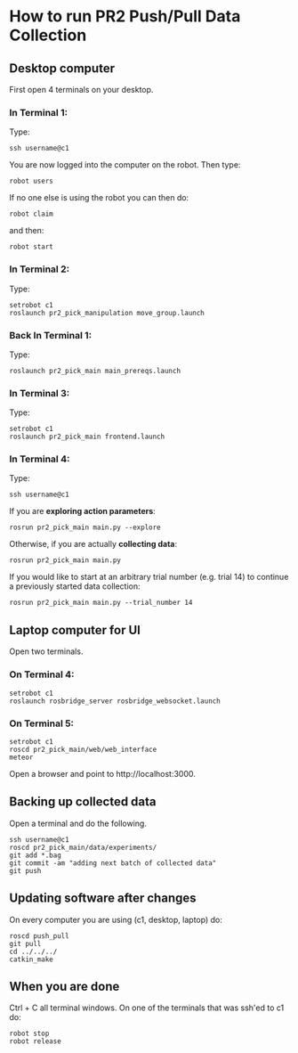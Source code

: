 # How to run PR2 Push/Pull Data Collection

## Desktop computer

First open 4 terminals on your desktop.

### In Terminal 1:
Type:

```
ssh username@c1
```

You are now logged into the computer on the robot.
Then type:

```
robot users 
```

If no one else is using the robot you can then do:

```
robot claim
```

and then:

```
robot start
```

### In Terminal 2:
Type:

```
setrobot c1 
roslaunch pr2_pick_manipulation move_group.launch
```

### Back In Terminal 1:
Type:

```
roslaunch pr2_pick_main main_prereqs.launch
```

### In Terminal 3:
Type:

```
setrobot c1
roslaunch pr2_pick_main frontend.launch
```

### In Terminal 4:
Type:

```
ssh username@c1
```

If you are __exploring action parameters__:

```
rosrun pr2_pick_main main.py --explore
```

Otherwise, if you are actually __collecting data__:

```
rosrun pr2_pick_main main.py
```

If you would like to start at an arbitrary trial number (e.g. trial 14) to continue a previously started data collection:

```
rosrun pr2_pick_main main.py --trial_number 14
```

## Laptop computer for UI

Open two terminals.

### On Terminal 4:

```
setrobot c1
roslaunch rosbridge_server rosbridge_websocket.launch
```

### On Terminal 5:

```
setrobot c1
roscd pr2_pick_main/web/web_interface
meteor
```

Open a browser and point to http://localhost:3000.


## Backing up collected data

Open a terminal and do the following.

```
ssh username@c1
roscd pr2_pick_main/data/experiments/
git add *.bag
git commit -am "adding next batch of collected data"
git push
```

## Updating software after changes

On every computer you are using (c1, desktop, laptop) do:

```
roscd push_pull
git pull
cd ../../../
catkin_make
```

## When you are done

Ctrl + C all terminal windows. On one of the terminals that was ssh'ed to c1 do:

```
robot stop
robot release
```
